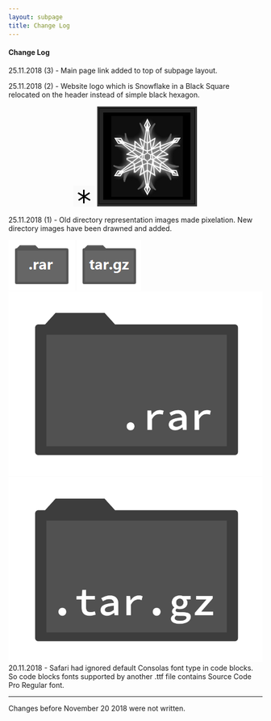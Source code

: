 ```yaml
---
layout: subpage
title: Change Log
---
```


#### Change Log

25.11.2018 (3) - Main page link added to top of subpage layout.

25.11.2018 (2) - Website logo which is Snowflake in a Black Square relocated on the header instead of simple black hexagon.

<div style="display: inline-block;
			width: 100%;
			text-align: center;">
<img class="dir" src="../images/hexagon.png" sytle="height: 50px">
<img class="dir" src="../images/siteicon2.2.png" sytle="height: 50px">
</div>

25.11.2018 (1) - Old directory representation images made pixelation. New directory images have been drawned and added.

<div class="dir_zone">
<img class="dir" src="../images/dir_rar.png">
<img class="dir" src="../images/dir_targz.png">
<img class="dir" src="../cs/dir_rar.png">
<img class="dir" src="../cs/dir_targz.png">
</div>
20.11.2018 - Safari had ignored default Consolas font type in code blocks. So code blocks fonts supported by another .ttf file contains Source Code Pro Regular font. 

---

Changes before November 20 2018 were not written.